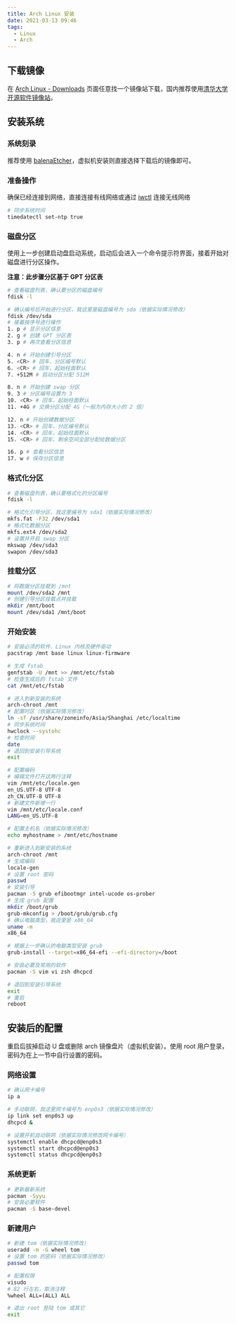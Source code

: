 ```yaml
---
title: Arch Linux 安装
date: 2021-03-13 09:46
tags: 
  - Linux
  - Arch
---
```

## 下载镜像

在 [Arch Linux - Downloads](https://archlinux.org/download/) 页面任意找一个镜像站下载，国内推荐使用[清华大学开源软件镜像站](https://mirrors.tuna.tsinghua.edu.cn/archlinux/iso/latest/)。

## 安装系统

### 系统刻录

推荐使用 [balenaEtcher](https://www.balena.io/etcher/)，虚拟机安装则直接选择下载后的镜像即可。

### 准备操作

确保已经连接到网络，直接连接有线网络或通过 [iwctl](https://wiki.archlinux.org/index.php/Iwd_(简体中文)#iwctl) 连接无线网络

```bash
# 同步系统时间
timedatectl set-ntp true
```

### 磁盘分区

使用上一步创建启动盘启动系统，启动后会进入一个命令提示符界面，接着开始对磁盘进行分区操作。

**注意：此步骤分区基于 GPT 分区表**

```bash
# 查看磁盘列表，确认要分区的磁盘编号
fdisk -l

# 确认编号后开始进行分区，我这里是磁盘编号为 sda（依据实际情况修改）
fdisk /dev/sda
# 接着按序号进行操作
1. p # 显示分区信息
2. g # 创建 GPT 分区表
3. p # 再次查看分区信息

4. n # 开始创建引导分区
5. <CR> # 回车，分区编号默认
6. <CR> # 回车，起始柱面默认
7. +512M # 启动分区分配 512M

8. n # 开始创建 swap 分区
9. 3 # 分区编号设置为 3
10. <CR> # 回车，起始柱面默认
11. +4G # 交换分区分配 4G（一般为内存大小的 2 倍）

12. n # 开始创建数据分区
13. <CR> # 回车，分区编号默认
14. <CR> # 回车，起始柱面默认
15. <CR> # 回车，剩余空间全部分配给数据分区

16. p # 查看分区信息
17. w # 保存分区信息
```

### 格式化分区

```bash
# 查看磁盘列表，确认要格式化的分区编号
fdisk -l

# 格式化引导分区，我这里编号为 sda1（依据实际情况修改）
mkfs.fat -F32 /dev/sda1
# 格式化数据分区
mkfs.ext4 /dev/sda2
# 设置并开启 swap 分区
mkswap /dev/sda3
swapon /dev/sda3
```

### 挂载分区

```bash
# 将数据分区挂载到 /mnt
mount /dev/sda2 /mnt
# 创建引导分区挂载点并挂载
mkdir /mnt/boot
mount /dev/sda1 /mnt/boot
```

### 开始安装

```bash
# 安装必须的软件、Linux 内核及硬件驱动
pacstrap /mnt base linux linux-firmware

# 生成 fstab
genfstab -U /mnt >> /mnt/etc/fstab
# 检查生成后的 fstab 文件
cat /mnt/etc/fstab

# 进入到新安装的系统
arch-chroot /mnt
# 配置时区（依据实际情况修改）
ln -sf /usr/share/zoneinfo/Asia/Shanghai /etc/localtime
# 同步系统时间
hwclock --systohc
# 检查时间
date
# 退回到安装引导系统
exit

# 配置编码
# 编辑文件打开这两行注释
vim /mnt/etc/locale.gen
en_US.UTF-8 UTF-8
zh_CN.UTF-8 UTF-8
# 新建文件新增一行
vim /mnt/etc/locale.conf
LANG=en_US.UTF-8

# 配置主机名（依据实际情况修改）
echo myhostname > /mnt/etc/hostname

# 重新进入到新安装的系统
arch-chroot /mnt
# 生成编码
locale-gen
# 设置 root 密码
passwd
# 安装引导
pacman -S grub efibootmgr intel-ucode os-prober
# 生成 grub 配置
mkdir /boot/grub
grub-mkconfig > /boot/grub/grub.cfg
# 确认电脑类型，我这里是 x86_64
uname -m
x86_64

# 根据上一步确认的电脑类型安装 grub
grub-install --target=x86_64-efi --efi-directory=/boot

# 安装必要及常用的软件
pacman -S vim vi zsh dhcpcd

# 退回到安装引导系统
exit
# 重启
reboot
```

## 安装后的配置

重启后拔掉启动 U 盘或删除 arch 镜像盘片（虚拟机安装）。使用 root 用户登录，密码为在上一节中自行设置的密码。

### 网络设置

```bash
# 确认网卡编号
ip a

# 手动联网，我这里网卡编号为 enp0s3（依据实际情况修改）
ip link set enp0s3 up
dhcpcd &

# 设置开机自动联网（依据实际情况修改网卡编号）
systemctl enable dhcpcd@enp0s3
systemctl start dhcpcd@enp0s3
systemctl status dhcpcd@enp0s3

```

### 系统更新

```bash
# 更新最新系统
pacman -Syyu
# 安装必要软件
pacman -S base-devel
```

### 新建用户

```bash
# 新建 tom（依据实际情况修改）
useradd -m -G wheel tom
# 设置 tom 的密码（依据实际情况修改）
passwd tom

# 配置权限
visudo
# 82 行左右，取消注释
%wheel ALL=(ALL) ALL

# 退出 root 登陆 tom 或其它
exit
```